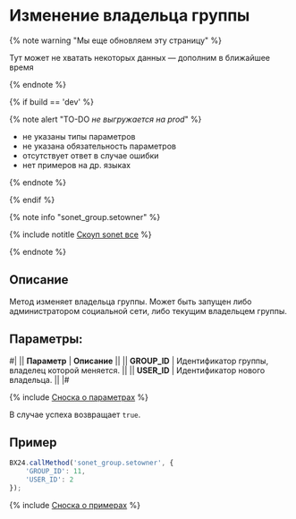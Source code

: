 # Изменение владельца группы

{% note warning "Мы еще обновляем эту страницу" %}

Тут может не хватать некоторых данных — дополним в ближайшее время

{% endnote %}

{% if build == 'dev' %}

{% note alert "TO-DO _не выгружается на prod_" %}

- не указаны типы параметров
- не указана обязательность параметров
- отсутствует ответ в случае ошибки
- нет примеров на др. языках

{% endnote %}

{% endif %}

{% note info "sonet_group.setowner" %}

{% include notitle [Скоуп sonet все](./_includes/scope-sonet-all.md) %}

{% endnote %}

## Описание

Метод изменяет владельца группы. Может быть запущен либо администратором социальной сети, либо текущим владельцем группы.

## Параметры:

#|
|| **Параметр** | **Описание** ||
|| **GROUP_ID** | Идентификатор группы, владелец которой меняется. ||
|| **USER_ID** | Идентификатор нового владельца. ||
|#

{% include [Сноска о параметрах](../../_includes/required.md) %}

В случае успеха возвращает `true`.

## Пример

```js
BX24.callMethod('sonet_group.setowner', {
    'GROUP_ID': 11,
    'USER_ID': 2
});
```
{% include [Сноска о примерах](../../_includes/examples.md) %}